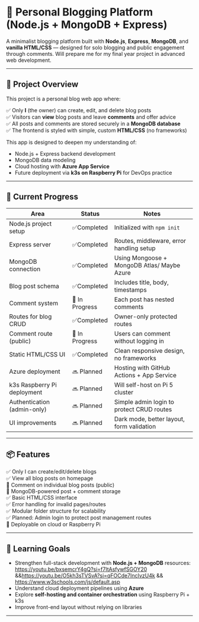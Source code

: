 # 📝 Personal Blogging Platform (Node.js + MongoDB + Express)

A minimalist blogging platform built with **Node.js**, **Express**, **MongoDB**, and **vanilla HTML/CSS** — designed for solo blogging and public engagement through comments.
Will prepare me for my final year project in advanced web development.

---

## 📌 Project Overview

This project is a personal blog web app where:

✅ Only **I** (the owner) can create, edit, and delete blog posts  
✅ Visitors can **view** blog posts and leave **comments** and offer advice  
✅ All posts and comments are stored securely in a **MongoDB database**  
✅ The frontend is styled with simple, custom **HTML/CSS** (no frameworks)

This app is designed to deepen my understanding of:

- Node.js + Express backend development  
- MongoDB data modeling  
- Cloud hosting with **Azure App Service**  
- Future deployment via **k3s on Raspberry Pi** for DevOps practice
---

## 🚧 Current Progress

| Area                         | Status        | Notes                                             |
|------------------------------|---------------|---------------------------------------------------|
| Node.js project setup        | ✅Completed	  | Initialized with `npm init`                       |
| Express server               | ✅Completed	  | Routes, middleware, error handling setup          |
| MongoDB connection           | ✅Completed   | Using Mongoose + MongoDB Atlas/ Maybe Azure       |
| Blog post schema             | ✅Completed   | Includes title, body, timestamps                  |
| Comment system               | 🚧 In Progress| Each post has nested comments                     |
| Routes for blog CRUD         | ✅Completed   | Owner-only protected routes                       |
| Comment route (public)       | 🚧 In Progress| Users can comment without logging in              |
| Static HTML/CSS UI           | ✅Completed   | Clean responsive design, no frameworks            |
| Azure deployment             | 🔜 Planned    | Hosting with GitHub Actions + App Service         |
| k3s Raspberry Pi deployment  | 🔜 Planned    | Will self-host on Pi 5 cluster                    |
| Authentication (admin-only)  | 🔜 Planned    | Simple admin login to protect CRUD routes         |
| UI improvements              | 🔜 Planned    | Dark mode, better layout, form validation         |

---

## 📦 Features

✅ Only I can create/edit/delete blogs  
✅ View all blog posts on homepage  
🚧 Comment on individual blog posts (public)  
🚧 MongoDB-powered post + comment storage  
✅ Basic HTML/CSS interface  
✅ Error handling for invalid pages/routes  
✅ Modular folder structure for scalability  
✅ Planned: Admin login to protect post management routes  
🚧 Deployable on cloud or Raspberry Pi

---

## 🧠 Learning Goals

- Strengthen full-stack development with **Node.js + MongoDB** resources: https://youtu.be/bxsemcrY4gQ?si=f7ItAsfywfSGOY20 &&https://youtu.be/O5kh3sTVSvA?si=qFOCde7IncIvzU4k && https://www.w3schools.com/js/default.asp
- Understand cloud deployment pipelines using **Azure**
- Explore **self-hosting and container orchestration** using Raspberry Pi + k3s
- Improve front-end layout without relying on libraries

---
